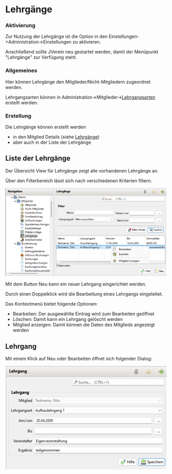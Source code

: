 # Lehrgänge

### Aktivierung

Zur Nutzung der Lehrgänge ist die Option in den Einstellungen->Administration->Einstellungen zu aktivieren.

Anschließend sollte JVerein neu gestartet werden, damit der Menüpunkt "Lehrgänge" zur Verfügung steht.

### Allgemeines

Hier können Lehrgänge den Mitglieder/Nicht-Mitgliedern zugeordnet werden.

Lehrgangsarten können in Administration->Mitglieder->[Lehrgangsarten](../../3.0/administration/mitglieder/lehrgange.md) erstellt werden.

### Erstellung

Die Lehrgänge können erstellt werden

* in den Mitglied Details (siehe [Lehrgänge](content/lehrgaenge.md))
* aber auch in der Liste der Lehrgänge

## Liste der Lehrgänge

Der Übersicht View für Lehrgänge zeigt alle vorhandenen Lehrgänge an.

Über den Filterbereich lässt sich nach verschiedenen Kriterien filtern.

![](img/LehrgaengeListeView.png)

Mit dem Button Neu kann ein neuer Lehrgang eingerichtet werden.

Durch einen Doppelklick wird die Bearbeitung eines Lehrgangs eingeleitet.

Das Kontextmenü bietet folgende Optionen:

* Bearbeiten: Der ausgewählte Eintrag wird zum Bearbeiten geöffnet
* Löschen: Damit kann ein Lehrgang gelöscht werden
* Mitglied anzeigen: Damit können die Daten des Mitglieds angezeigt werden

## Lehrgang

Mit einem Klick auf Neu oder Bearbeiten öffnet sich folgender Dialog:

![](img/LehrgangView.png)
